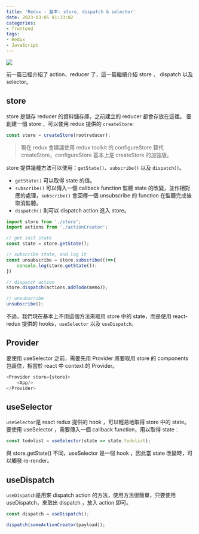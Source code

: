 ```yaml
---
title: 'Redux - 基本: store, dispatch & selector'
date: 2023-03-05 01:33:02
categories:
- frontend
tags: 
- Redux
- JavaScript
---
```


![](https://i.imgur.com/hFGODme.gif)

前一篇已經介紹了 action、reducer 了，這一篇繼續介紹 store 、 dispatch 以及 selector。

## store 
store 是儲存 reducer 的資料儲存庫，之前建立的 reducer 都會存放在這裡。
要創建一個 store ，可以使用 redux 提供的 `createStore`: 
```javascript
const store = createStore(rootreducer);
```
> 現在 redux 會建議使用 redux toolkit 的 configureStore 替代 createStore，configureStore 基本上是 createStore 的加強版。

store 提供幾種方法可以使用：`getState()`、`subscribe()` 以及 `dispatch()`。
- `getState()` 可以取得 state 的值。
- `subscribe()` 可以傳入一個 callback function 監聽 state 的改變，並作相對應的處理，`subscribe()` 會回傳一個 unsubscribe 的 function 在監聽完成後取消監聽。
- `dispatch()` 則可以 dispatch action 進入 store。
```javascript
import store from './store';
import actions from './actionCreator';

// get init state
const state = store.getState();

// subscribe state, and log it
const unsubscribe = store.subscribe(()=>{
    console.log(store.getState());
})

// dispatch action
store.dispatch(actions.addTodo(memo));

// unsubscribe
unsubscribe();
```
不過，我們現在基本上不用這個方法來取用 store 中的 state，而是使用 react-redux 提供的 hooks，`useSelector` 以及 `useDispatch`。

## Provider
要使用 useSelector 之前，需要先用 Provider 將要取用 store 的 components 包裹住，相當於 react 中 context 的 Provider。
```javascript
<Provider store={store}>
    <App/>
</Provider>
```

## useSelector
`useSelector`是 react redux 提供的 hook ，可以輕易地取得 store 中的 state。
要使用 useSelector ，需要傳入一個 callback function，用以取得 state：
```javascript
const todolist = useSelector(state => state.todolist);
```
與 store.getState() 不同，useSelector 是一個 hook ，因此當 state 改變時，可以觸發 re-render。

## useDispatch
`useDispatch`是用來 dispatch action 的方法，使用方法很簡單，只要使用 useDispatch，來取出 dispatch ，放入 action 即可。
```javascript
const dispatch = useDispatch();

dispatch(someActionCreator(payload));
```